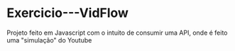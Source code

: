 # Exercicio---VidFlow
Projeto feito em Javascript com o intuito de consumir uma API, onde é feito uma "simulação" do Youtube
